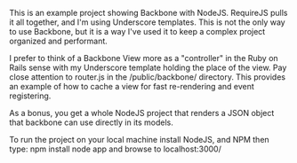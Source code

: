 This is an example project showing Backbone with NodeJS.  RequireJS pulls it all together, and I'm using Underscore templates.  This is not the only way to use Backbone, but it is a way I've used it to keep a complex project organized and performant.  

I prefer to think of a Backbone View more as a "controller" in the Ruby on Rails sense with my Underscore template holding the place of the view.  Pay close attention to router.js in the /public/backbone/ directory.  This provides an example of how to cache a view for fast re-rendering and event registering.

As a bonus, you get a whole NodeJS project that renders a JSON object that backbone can use directly in its models.

To run the project on your local machine install NodeJS, and NPM then type:
npm install
node app
and browse to localhost:3000/